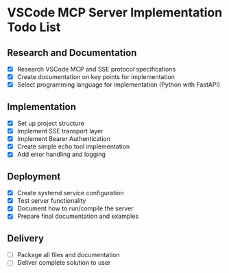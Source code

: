 # VSCode MCP Server Implementation Todo List

## Research and Documentation
- [x] Research VSCode MCP and SSE protocol specifications
- [x] Create documentation on key points for implementation
- [x] Select programming language for implementation (Python with FastAPI)

## Implementation
- [x] Set up project structure
- [x] Implement SSE transport layer
- [x] Implement Bearer Authentication
- [x] Create simple echo tool implementation
- [x] Add error handling and logging

## Deployment
- [x] Create systemd service configuration
- [x] Test server functionality
- [x] Document how to run/compile the server
- [x] Prepare final documentation and examples

## Delivery
- [ ] Package all files and documentation
- [ ] Deliver complete solution to user
